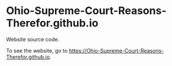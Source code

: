 # Ohio-Supreme-Court-Reasons-Therefor.github.io

Website source code.

To see the website, go to <https://Ohio-Supreme-Court-Reasons-Therefor.github.io>.
